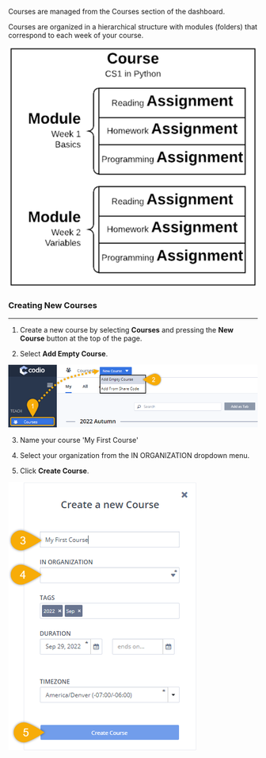 Courses are managed from the Courses section of the dashboard.

Courses are organized in a hierarchical structure with modules (folders) that correspond to each week of your course. 

![Course structure](.guides/img/course-structure.png)

### Creating New Courses
---
1. Create a new course by selecting **Courses** and pressing the **New Course** button at the top of the page.

2. Select **Add Empty Course**.

![Create a new course](.guides/img/startnewcourse.png)

3. Name your course 'My First Course' 

4. Select your organization from the IN ORGANIZATION dropdown menu.

5. Click **Create Course**.

![Name the course](.guides/img/myFirstCourse.png)

